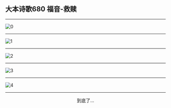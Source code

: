 
## 大本诗歌680 福音-救赎
        
<div id="aplayer0"></div>

---

<img alt="0" data-original="/data/d0675/0.png">

---

<img alt="1" data-original="/data/d0675/1.png">

---

<img alt="2" data-original="/data/d0675/2.png">

---

<img alt="3" data-original="/data/d0675/3.png">

---

<img alt="4" data-original="/data/d0675/4.png">

---

<p style="text-align: center">到底了...</p>

<script src="/js/dist-view.js"></script>

<script>
MAIN.id = 'd0675';
        
const ap0 = new APlayer({
    container: document.getElementById('aplayer0'),
    volume: 1,
    loop: 'none',
    preload: 'none',
    audio: [{
        name: '大本诗歌680.mp3',
        artist: '大本诗歌',
        url: 'https://res.wx.qq.com/voice/getvoice?mediaid=MzI0NTk3MDM5M18yMjQ3NDk2MTcz',
        cover: '/favicon'
    }]
});
</script>
